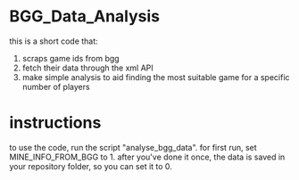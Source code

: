 # BGG_Data_Analysis
this is a short code that:
1. scraps game ids from bgg
2. fetch their data through the xml API
3. make simple analysis to aid finding the most suitable game for a specific number of players

# instructions
to use the code, run the script "analyse_bgg_data".
for first run, set MINE_INFO_FROM_BGG to 1. after you've done it once, the data is saved in your repository folder, so you can set it to 0.
